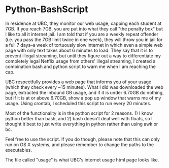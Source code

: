 Python-BashScript
=================

In residence at UBC, they monitor our web usage, capping each student at 7GB. If you reach 7GB, you are put into what they call "the penalty box" but I like to all it internet jail. I am told that if you are a weekly repeat offender (i.e. you pass the 7GB limit twice in one week), they will throw you in jail for a full 7 days–a week of tortuously slow internet in which even a simple web page with only text takes about 6 minutes to load. They say that it is to prevent illegal streaming, but until they figure out a way to differentiate my completely legal Netflix usage from others' illegal streaming, I created a combination bash and python script to warn me when I am reaching the cap. 

UBC respectfully provides a web page that informs you of your usage (which they check every ~15 minutes). What I did was downloaded the web page, extracted the inbound GB usage, and if it is under 6.70GB do nothing, but if it is at or above 6.70GB, show a pop up window that warns me of my usage. Using crontab, I scheduled this script to run every 20 minutes. 

Most of the functionality is in the python script for 2 reasons. 1) I know python better than bash, and 2) bash doesn't deal well with floats, so I thought it best to just write everything in python rather than using awk or bc. 

Feel free to use the script. If you do though, please note that this can only run on OS X systems, and please remember to change the paths to the executables. 

The file called "usage" is what UBC's internet usage html page looks like.


